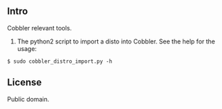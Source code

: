 Intro
-------
Cobbler relevant tools.

1.  The python2 script to import a disto into Cobbler. See the help for the usage:
```
$ sudo cobbler_distro_import.py -h
```

License
--------
Public domain. 
